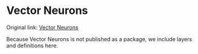 # Vector Neurons

Original link: [Vector Neurons](https://github.com/FlyingGiraffe/vnn)

Because Vector Neurons is not published as a package, we include layers and definitions here.